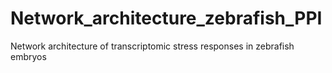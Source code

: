 # Network_architecture_zebrafish_PPI
Network architecture of transcriptomic stress responses in zebrafish embryos
